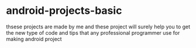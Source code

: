# android-projects-basic
thsese projects are made by me and these project will surely help you to get the new type of code and tips that any professional programmer use for making android project
